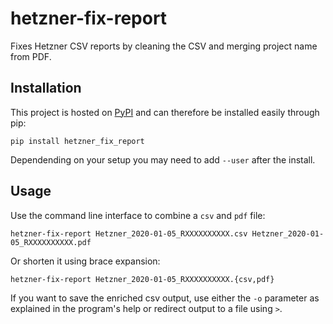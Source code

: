 # hetzner-fix-report

Fixes Hetzner CSV reports by cleaning the CSV and merging project name from PDF.

## Installation

This project is hosted on [PyPI](https://pypi.org/project/hetzner-fix-report/) and can therefore be installed easily through pip:

```
pip install hetzner_fix_report
```

Dependending on your setup you may need to add `--user` after the install.

## Usage

Use the command line interface to combine a `csv` and `pdf` file:

```
hetzner-fix-report Hetzner_2020-01-05_RXXXXXXXXXX.csv Hetzner_2020-01-05_RXXXXXXXXXX.pdf
```

Or shorten it using brace expansion:

```
hetzner-fix-report Hetzner_2020-01-05_RXXXXXXXXXX.{csv,pdf}
```

If you want to save the enriched csv output, use either the `-o` parameter as explained in the program's help or redirect output to a file using `>`.
